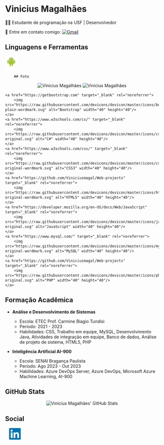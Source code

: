 # Vinicius Magalhães

👨‍💻 Estudante de programação na USF | Desenvolvedor

📧 Entre em contato comigo: <a align="left" href="mailto:lucavimagal@gmail.com" target="_blank" rel="noreferrer">
        <img src="https://upload.wikimedia.org/wikipedia/commons/7/7e/Gmail_icon_%282020%29.svg" alt="Gmail" width="20" height="20"/>
    </a>



## Linguagens e Ferramentas

<p align="left">
    <a href="https://github.com/Viniciusmagal/Apps" target="_blank" rel="noreferrer">
        <img src="https://raw.githubusercontent.com/devicons/devicon/master/icons/android/android-original-wordmark.svg" alt="Android" width="40" height="40"/>
    </a>

        ## Foto
<p align="center">
  <img src="[caminho/para/sua/foto.jpg](https://lh3.googleusercontent.com/pw/AP1GczPphNJ_TaTsxfhhhwbq8Brjd0-ZfidppxEnGoZTCnvrY-BuB3n30PLloXVH06kn2gwgXmaJKxrUokN_f1mrbM_1Gm2zXxewg8vepWh-_IwMMIdqj-XLJV7KxAZLz_sFy_wJm5JiIvu7-lQg97wHmiJklKp0GvtBWwnI_9XWZbjk7gb2gfYWZMLfyBuWCH1d5kZS_WNKT4k7ulOxKPA4tpaeBoYMOvR3R002nXMVrgdCZLNj0HxMN2ZdoCC1MeVdBZlIeFI3_0cMwHNOAjiCDxRebzl42Xg_kLpoFcghz45JXSNot2Wk5gKOmoKqZ34PkyX_RhC3uo8WVthoQEDq6ED7Q-9aNySgdaEf-NT9BSwEZUgZpjQd2z2tzG-HqAWVtJOR8_mwMoVaBRL3-OSdVsm2htQojazqlqFIJYKnU63FfzOdK7Qn6KBmFA67sqcyi6Q2O04ubsSMyW-ozZxTvs3zB0gSBFkedscnsE_iMkA1HeC4XKolxz21RX_fb7oJJgjHLs1QtwCir9g1WQDCqm9z_Ee1kbhNi4_ltxVYfE273TreLHy1ypjGCS--SLMDpEOeQaEJEUq6FHgLYtVbolN8C7at6s-l8dG0AOPV5HP2JtODaLWq902FQ06PdHFxehdVkIDiK2D2v8n-8OLdr_5ApLEYfoeFDes4iWu8t9UqdraySEefGCqMugEbv6qIA0vh6qOMgT5jLMetcSQH_M1xTFSBYubHlsJAscww5DhjI1_fYwgOOOfx1K9Fgh6sT8M_c9HHQf6rS5ktL-8pRr73FfkuESuQK97rUAYxN_nNtrmBtO0CqwwB0rfihMwbS6dNMIY257WNHwclONIb__p5WBRXMIa0UTrmp7b918itfNaf2fKa90wREyT5HzU2SESyX9mPuyL1Zr7xJO6b9gOu=w669-h894-s-no-gm?authuser=0)" alt="Vinicius Magalhães" width="200"/>
  <img src="" alt="Vinicius Magalhães" width="200"/>
</p>


    <a href="https://getbootstrap.com" target="_blank" rel="noreferrer">
        <img src="https://raw.githubusercontent.com/devicons/devicon/master/icons/bootstrap/bootstrap-plain-wordmark.svg" alt="Bootstrap" width="40" height="40"/>
    </a>
    <a href="https://www.w3schools.com/cs/" target="_blank" rel="noreferrer">
        <img src="https://raw.githubusercontent.com/devicons/devicon/master/icons/csharp/csharp-original.svg" alt="C#" width="40" height="40"/>
    </a>
    <a href="https://www.w3schools.com/css/" target="_blank" rel="noreferrer">
        <img src="https://raw.githubusercontent.com/devicons/devicon/master/icons/css3/css3-original-wordmark.svg" alt="CSS3" width="40" height="40"/>
    </a>
    <a href="https://github.com/Viniciusmagal/Web-projects" target="_blank" rel="noreferrer">
        <img src="https://raw.githubusercontent.com/devicons/devicon/master/icons/html5/html5-original-wordmark.svg" alt="HTML5" width="40" height="40"/>
    </a>
    <a href="https://developer.mozilla.org/en-US/docs/Web/JavaScript" target="_blank" rel="noreferrer">
        <img src="https://raw.githubusercontent.com/devicons/devicon/master/icons/javascript/javascript-original.svg" alt="JavaScript" width="40" height="40"/>
    </a>
    <a href="https://www.mysql.com/" target="_blank" rel="noreferrer">
        <img src="https://raw.githubusercontent.com/devicons/devicon/master/icons/mysql/mysql-original-wordmark.svg" alt="MySQL" width="40" height="40"/>
    </a>
    <a href="https://github.com/Viniciusmagal/Web-projects" target="_blank" rel="noreferrer">
        <img src="https://raw.githubusercontent.com/devicons/devicon/master/icons/php/php-original.svg" alt="PHP" width="40" height="40"/>
    </a>
</p>

## Formação Acadêmica

- **Análise e Desenvolvimento de Sistemas**
  - Escola: ETEC Prof. Carmine Biagio Tundisi
  - Período: 2021 - 2023
  - Habilidades: CSS, Trabalho em equipe, MySQL, Desenvolvimento Java, Atividades de integração em equipe, Banco de dados, Análise de projeto de sistema, HTML5, PHP

- **Inteligência Artificial AI-900**
  - Escola: SENAI Bragança Paulista
  - Período: Ago 2023 - Out 2023
  - Habilidades: Azure DevOps Server, Azure DevOps, Microsoft Azure Machine Learning, AI-900


## GitHub Stats

<p align="center">
    <img src="https://github-readme-stats.vercel.app/api?username=ViniciusMagal&show_icons=true&theme=radical" alt="Vinicius Magalhães' GitHub Stats" />
</p>

## Social

<p align="left">
    &nbsp;&nbsp;
    <a href="https://www.linkedin.com/in/vinicius-magalhães-5137402b9/" target="_blank" rel="noreferrer">
        <img src="https://raw.githubusercontent.com/devicons/devicon/master/icons/linkedin/linkedin-original.svg" alt="LinkedIn" width="40" height="40"/>
    </a>
</p>

